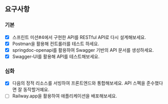 ## 요구사항

### 기본
- [x] 스프린트 미션#4에서 구현한 API를 RESTful API로 다시 설계해보세요. 
- [x] Postman을 활용해 컨트롤러를 테스트 하세요. 
- [x] springdoc-openapi를 활용하여 Swagger 기반의 API 문서를 생성하세요.
- [x] Swagger-UI를 활용해 API를 테스트해보세요.

### 심화
- [x] 다음의 정적 리소스를 서빙하여 프론트엔드와 통합해보세요. API 스펙을 준수했다면 잘 동작할거예요.
- [ ] Railway.app을 활용하여 애플리케이션을 배포해보세요.